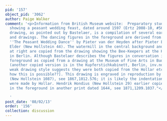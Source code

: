```yaml
---
pid: '157'
object_pid: '3062'
author: Paige Walker
comment: '<p>Information from British Museum website:  Preparatory study for painting
  showing a peasant wedding feast, dated around 1597 (Ertz 2008-10, #566). The present
  drawing, as pointed out by Bastelaer, is a compilation of several earlier prints
  and drawings. The dancing figures in the foreground are derived from the engraving
  ''The Peasant Wedding Dance'' by Pieter van der Heyden after Pieter Bruegel the
  Elder (New Hollstein 44). The watermill in the central background and the buildings
  at right are copied from the drawing showing the Bee-Keepers at the Kupferstichkabinett
  in Berlin. Although Bastelaer describes the figures in conversation in the left
  foreground as copied from a drawing at the Museum of Fine Arts in Budapest, inv.no.1455
  (another copied version is in the Kupferstichkabinett, Berlin, inv.no.13216), their
  weak drawing style suggests they were both copied from the Hollar etching [query
  how this is possible??]. This drawing is engraved in reproduction by Hollar in 1650
  (New Hollstein 1087), see 1867,1012.576; it is likely the indentations on the sheet
  were made by Hollar. Hendrik Hondius (New Hollstein 29) earlier copied the figures
  in the foreground in another print dated 1644, see 1871,1209.1037."</p>

  '
post_date: '08/02/13'
order: '156'
collection: discussion
---
```


